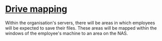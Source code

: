 # <u>**Drive mapping**</u>

Within the organisation's servers, there will be areas in which employees will be expected to save their files. These areas will be mapped within the windows of the employee's machine to an area on the NAS.
